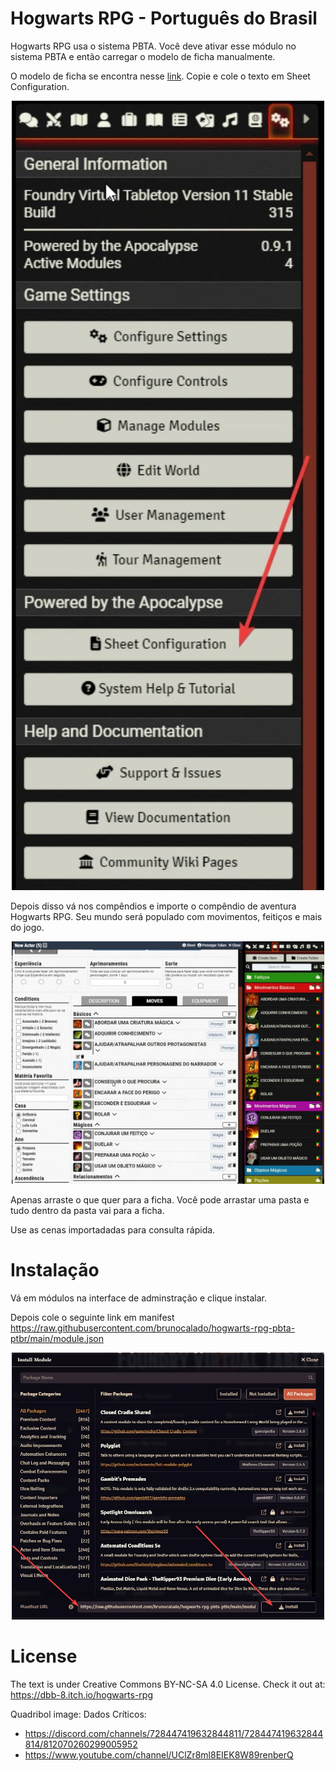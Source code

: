 # Hogwarts RPG - Português do Brasil
Hogwarts RPG usa o sistema PBTA. Você deve ativar esse módulo no sistema PBTA e então carregar o modelo de ficha manualmente.

O modelo de ficha se encontra nesse [link](https://raw.githubusercontent.com/brunocalado/hogwarts-rpg-pbta-ptbr/main/templates/Hogwarts.txt). Copie e cole o texto em Sheet Configuration.
<p align="center">
  <img width="500" src="assets/docs/sheet_configuration.webp">
</p>

Depois disso vá nos compêndios e importe o compêndio de aventura Hogwarts RPG. Seu mundo será populado com movimentos, feitiços e mais do jogo.
<p align="center">
  <img width="500" src="assets/docs/items.webp">
</p>

Apenas arraste o que quer para a ficha. Você pode arrastar uma pasta e tudo dentro da pasta vai para a ficha.

Use as cenas importadadas para consulta rápida.

# Instalação
Vá em módulos na interface de adminstração e clique instalar.

Depois cole o seguinte link em manifest
https://raw.githubusercontent.com/brunocalado/hogwarts-rpg-pbta-ptbr/main/module.json

<p align="center">
  <img width="500" src="assets/docs/manifest.webp">
</p>

# License
The text is under Creative Commons BY-NC-SA 4.0 License. Check it out at: https://dbb-8.itch.io/hogwarts-rpg

Quadribol image: Dados Críticos:
- https://discord.com/channels/728447419632844811/728447419632844814/812070260299005952 
- https://www.youtube.com/channel/UClZr8ml8EIEK8W89renberQ
